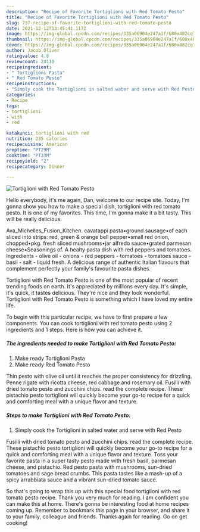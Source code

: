 ```yaml
---
description: "Recipe of Favorite Tortiglioni with Red Tomato Pesto"
title: "Recipe of Favorite Tortiglioni with Red Tomato Pesto"
slug: 737-recipe-of-favorite-tortiglioni-with-red-tomato-pesto
date: 2021-12-12T13:45:41.117Z
image: https://img-global.cpcdn.com/recipes/335a06904e247a1f/680x482cq70/tortiglioni-with-red-tomato-pesto-recipe-main-photo.jpg
thumbnail: https://img-global.cpcdn.com/recipes/335a06904e247a1f/680x482cq70/tortiglioni-with-red-tomato-pesto-recipe-main-photo.jpg
cover: https://img-global.cpcdn.com/recipes/335a06904e247a1f/680x482cq70/tortiglioni-with-red-tomato-pesto-recipe-main-photo.jpg
author: Jacob Oliver
ratingvalue: 4.8
reviewcount: 24110
recipeingredient:
- " Tortiglioni Pasta"
- " Red Tomato Pesto"
recipeinstructions:
- "Simply cook the Tortiglioni in salted water and serve with Red Pesto"
categories:
- Recipe
tags:
- tortiglioni
- with
- red

katakunci: tortiglioni with red 
nutrition: 235 calories
recipecuisine: American
preptime: "PT29M"
cooktime: "PT33M"
recipeyield: "2"
recipecategory: Dinner

---
```



![Tortiglioni with Red Tomato Pesto](https://img-global.cpcdn.com/recipes/335a06904e247a1f/680x482cq70/tortiglioni-with-red-tomato-pesto-recipe-main-photo.jpg)

Hello everybody, it's me again, Dan, welcome to our recipe site. Today, I'm gonna show you how to make a special dish, tortiglioni with red tomato pesto. It is one of my favorites. This time, I'm gonna make it a bit tasty. This will be really delicious.

Ava_Michelles_Fusion_Kitchen. cavatappi pasta•ground sausage•of each sliced into strips: red, green &amp; orange bell pepper•small red onion, chopped•pkg. fresh sliced mushrooms•jar alfredo sauce•grated parmesan cheese•Seasonings of. A healty pasta dish with red peppers and tomatoes. Ingredients - olive oil - onions - red peppers - tomatoes - tomatoes sauce - basil - salt - liquid fresh. A delicious range of authentic Italian flavours that complement perfectly your family&#39;s favourite pasta dishes.

Tortiglioni with Red Tomato Pesto is one of the most popular of recent trending foods on earth. It's appreciated by millions every day. It's simple, it's quick, it tastes delicious. They're nice and they look wonderful. Tortiglioni with Red Tomato Pesto is something which I have loved my entire life.


To begin with this particular recipe, we have to first prepare a few components. You can cook tortiglioni with red tomato pesto using 2 ingredients and 1 steps. Here is how you can achieve it.

<!--inarticleads1-->

##### The ingredients needed to make Tortiglioni with Red Tomato Pesto:

1. Make ready  Tortiglioni Pasta
1. Make ready  Red Tomato Pesto


Thin pesto with olive oil until it reaches the proper consistency for drizzling. Penne rigate with ricotta cheese, red cabbage and rosemary oil. Fusilli with dried tomato pesto and zucchini chips. read the complete recipe. These pistachio pesto tortiglioni will quickly become your go-to recipe for a quick and comforting meal with a unique flavor and texture. 

<!--inarticleads2-->

##### Steps to make Tortiglioni with Red Tomato Pesto:

1. Simply cook the Tortiglioni in salted water and serve with Red Pesto


Fusilli with dried tomato pesto and zucchini chips. read the complete recipe. These pistachio pesto tortiglioni will quickly become your go-to recipe for a quick and comforting meal with a unique flavor and texture. Toss your favorite pasta in a super tasty pesto made with fresh basil, parmesan cheese, and pistachio. Red pesto pasta with mushrooms, sun-dried tomatoes and sage bread crumbs. This pasta tastes like a mash-up of a spicy arrabbiata sauce and a vibrant sun-dried tomato sauce. 

So that's going to wrap this up with this special food tortiglioni with red tomato pesto recipe. Thank you very much for reading. I am confident you can make this at home. There's gonna be interesting food at home recipes coming up. Remember to bookmark this page in your browser, and share it to your family, colleague and friends. Thanks again for reading. Go on get cooking!
